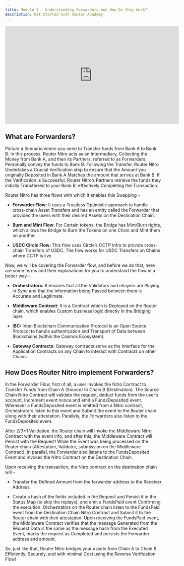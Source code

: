 ```yaml
---
title: Module 7 - Understanding Forwarders and How Do they Work?
description: Get Started with Router Academy.
---
```


<iframe width="560" height="315" src="https://www.youtube.com/embed/X5Q0XJ-rxHo" frameborder="0" allow="accelerometer; autoplay; encrypted-media; gyroscope; picture-in-picture" allowfullscreen></iframe>

## What are Forwarders?

Picture a Scenario where you need to Transfer funds from Bank A to Bank B. In this process, Router Nitro acts as an Intermediary, Collecting the Money from Bank A, and then its Partners, referred to as Forwarders, Personally convey the funds to Bank B. Following the Transfer, Router Nitro Undertakes a Crucial Verification step to ensure that the Amount you originally Deposited in Bank A Matches the amount that arrives at Bank B. If the Verification is Successful, Router Nitro’s Partners retrieve the funds they initially Transferred to your Bank B, effectively Completing the Transaction.

Router Nitro has three flows with which it enables this Swapping -

- **Forwarder Flow:** It uses a Trustless Optimistic approach to handle cross-chain Asset Transfers and has an entity called the Forwarder that provides the users with their desired Assets on the Destination Chain.

- **Burn and Mint Flow:** For Certain tokens, the Bridge has Mint/Burn rights, which allows the Bridge to Burn the Tokens on one Chain and Mint them on another.

- **USDC Circle Flow:** This flow uses Circle’s CCTP infra to provide cross-chain Transfers of USDC. The flow works for USDC Transfers on Chains where CCTP is live.

Now, we will be covering the Forwarder flow, and before we do that, here are some terms and their explanations for you to understand the flow in a better way -

- **Orchestrators:** It ensures that all the Validators and relayers are Playing in Sync and that the information being Passed between them is Accurate and Legitimate.

- **Middleware Contract:** It is a Contract which is Deployed on the Router chain, which enables Custom business logic directly in the Bridging layer.

- **IBC:** Inter-Blockchain Communication Protocol is an Open Source Protocol to handle authentication and Transport of Data between Blockchains (within the Cosmos Ecosystem).

- **Gateway Contracts:** Gateway contracts serve as the Interface for the Application Contracts on any Chain to interact with Contracts on other Chains.

## How Does Router Nitro implement Forwarders?

In the Forwarder Flow, first of all, a user invokes the Nitro Contract to Transfer Funds from Chain A (Source) to Chain B (Destination). The Source Chain Nitro Contract will validate the request, deduct funds from the user’s account, Increment event nonce and emit a FundsDeposited event. Whenever a FundsDeposited event is emitted from a Nitro contract, Orchestrators listen to this event and Submit the event to the Router chain along with their attestation. Parallely, the Forwarders also listen to the FundsDeposited event.

After 2/3+1 Validation, the Router chain will invoke the Middleware Nitro Contract with the event info, and after this, the Middleware Contract will Persist with the Request! While the Event was being processed on the Router chain (Attestation, Validator, submission on the Middleware Contract), in parallel, the Forwarder also listens to the FundsDeposited Event and invokes the Nitro Contract on the Destination Chain.

Upon receiving the transaction, the Nitro contract on the destination chain will -

- Transfer the Defined Amount from the forwarder address to the Receiver Address.

- Create a hash of the fields included in the Request and Persist it in the Status Map (to skip the replays), and emit a FundsPaid event Confirming the execution. Orchestrators on the Router chain listen to the FundsPaid event from the Destination Chain Nitro Contract and Submit it to the Router chain with their attestation. Upon receiving the FundsPaid event, the Middleware Contract verifies that the message Generated from the Request Data is the same as the message hash from the Executed Event, marks the request as Completed and persists the Forwarder address and amount.

So, just like that, Router Nitro bridges your assets from Chain A to Chain B Efficiently, Securely, and with minimal Cost using the Reverse Verification Flow!
